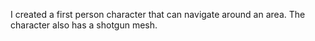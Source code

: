 I created a first person character that can navigate around an area. The character also has a shotgun mesh.
